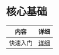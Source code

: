 # 核心基础

| 内容 | 详细 |
|-----|-----|
| 快速入门 | [详细](https://github.com/BruceAnda/LearnAndroidDevelop/tree/master/app/src/main/java/cn/zhaoliang5156/learnandroiddevelop/ui/basic/corebasic/quickstart) |